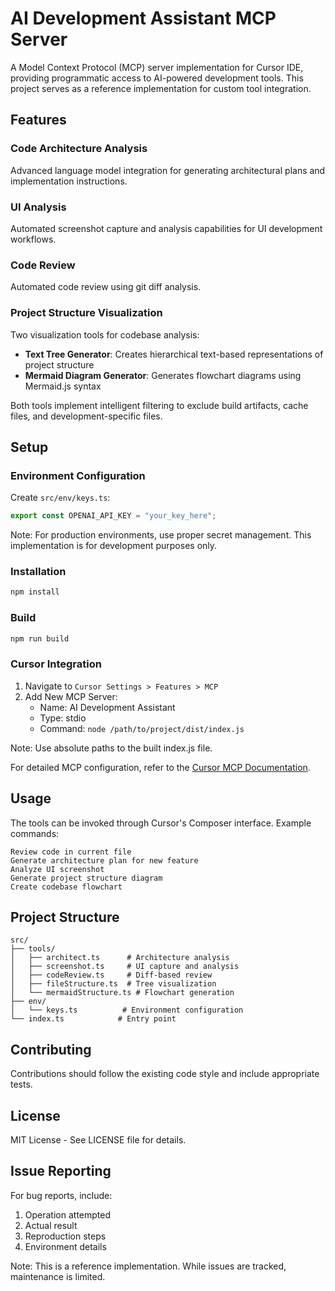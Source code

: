 # AI Development Assistant MCP Server

A Model Context Protocol (MCP) server implementation for Cursor IDE, providing programmatic access to AI-powered development tools. This project serves as a reference implementation for custom tool integration.

## Features

### Code Architecture Analysis

Advanced language model integration for generating architectural plans and implementation instructions.

### UI Analysis

Automated screenshot capture and analysis capabilities for UI development workflows.

### Code Review

Automated code review using git diff analysis.

### Project Structure Visualization

Two visualization tools for codebase analysis:

- **Text Tree Generator**: Creates hierarchical text-based representations of project structure
- **Mermaid Diagram Generator**: Generates flowchart diagrams using Mermaid.js syntax

Both tools implement intelligent filtering to exclude build artifacts, cache files, and development-specific files.

## Setup

### Environment Configuration

Create `src/env/keys.ts`:

```typescript
export const OPENAI_API_KEY = "your_key_here";
```

Note: For production environments, use proper secret management. This implementation is for development purposes only.

### Installation

```bash
npm install
```

### Build

```bash
npm run build
```

### Cursor Integration

1. Navigate to `Cursor Settings > Features > MCP`
2. Add New MCP Server:
   - Name: AI Development Assistant
   - Type: stdio
   - Command: `node /path/to/project/dist/index.js`

Note: Use absolute paths to the built index.js file.

For detailed MCP configuration, refer to the [Cursor MCP Documentation](https://docs.cursor.com/advanced/model-context-protocol).

## Usage

The tools can be invoked through Cursor's Composer interface. Example commands:

```
Review code in current file
Generate architecture plan for new feature
Analyze UI screenshot
Generate project structure diagram
Create codebase flowchart
```

## Project Structure

```
src/
├── tools/
│   ├── architect.ts      # Architecture analysis
│   ├── screenshot.ts     # UI capture and analysis
│   ├── codeReview.ts     # Diff-based review
│   ├── fileStructure.ts  # Tree visualization
│   └── mermaidStructure.ts # Flowchart generation
├── env/
│   └── keys.ts          # Environment configuration
└── index.ts            # Entry point
```

## Contributing

Contributions should follow the existing code style and include appropriate tests.

## License

MIT License - See LICENSE file for details.

## Issue Reporting

For bug reports, include:

1. Operation attempted
2. Actual result
3. Reproduction steps
4. Environment details

Note: This is a reference implementation. While issues are tracked, maintenance is limited.
